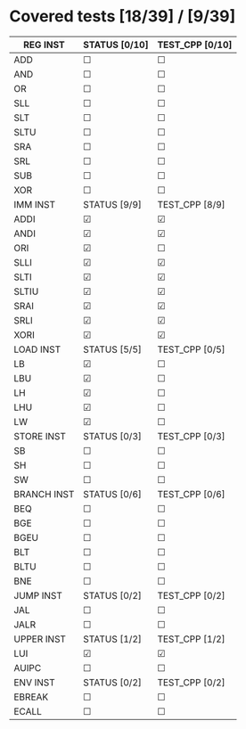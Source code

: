 # Covered tests [18/39] / [9/39]
| REG INST | STATUS [0/10] | TEST_CPP [0/10] |
| ---- | ------ | --- |
| ADD | &#9744; | &#9744; |
| AND | &#9744; | &#9744; |
| OR | &#9744; | &#9744; |
| SLL | &#9744; | &#9744; |
| SLT | &#9744; | &#9744; |
| SLTU | &#9744; | &#9744; |
| SRA | &#9744; | &#9744; |
| SRL | &#9744; | &#9744; |
| SUB | &#9744; | &#9744; |
| XOR | &#9744; | &#9744; |
| IMM INST | STATUS [9/9] | TEST_CPP [8/9] |
| ADDI | &#9745; | &#9745; |
| ANDI | &#9745; | &#9745; |
| ORI | &#9745; | &#9744; |
| SLLI | &#9745; | &#9745; |
| SLTI | &#9745; | &#9745; |
| SLTIU | &#9745; | &#9745; |
| SRAI | &#9745; | &#9745; |
| SRLI | &#9745; | &#9745; |
| XORI | &#9745; | &#9745; |
| LOAD INST | STATUS [5/5] | TEST_CPP [0/5] |
| LB | &#9745; | &#9744; |
| LBU | &#9745; | &#9744; |
| LH | &#9745; | &#9744; |
| LHU | &#9745; | &#9744; |
| LW | &#9745; | &#9744; |
| STORE INST | STATUS [0/3] | TEST_CPP [0/3] |
| SB | &#9744; | &#9744; |
| SH | &#9744; | &#9744; |
| SW | &#9744; | &#9744; |
| BRANCH INST | STATUS [0/6] | TEST_CPP [0/6] |
| BEQ | &#9744; | &#9744; |
| BGE | &#9744; | &#9744; |
| BGEU | &#9744; | &#9744; |
| BLT | &#9744; | &#9744; |
| BLTU | &#9744; | &#9744; |
| BNE | &#9744; | &#9744; |
| JUMP INST | STATUS [0/2] | TEST_CPP [0/2] |
| JAL | &#9744; | &#9744; |
| JALR | &#9744; | &#9744; |
| UPPER INST | STATUS [1/2] | TEST_CPP [1/2] |
| LUI | &#9745; | &#9745; |
| AUIPC | &#9744; | &#9744; |
| ENV INST | STATUS [0/2] | TEST_CPP [0/2] |
| EBREAK | &#9744; | &#9744; |
| ECALL | &#9744; | &#9744; |
